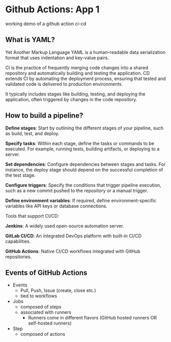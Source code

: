 # Github Actions: App 1
working demo of a github action ci-cd

## What is YAML?
Yet Another Markup Language
YAML is a human-readable data serialization format that uses indentation and key-value pairs.

CI is the practice of frequently merging code changes into a shared repository and automatically building and testing the application.
CD extends CI by automating the deployment process, ensuring that tested and validated code is delivered to production environments.

It typically includes stages like building, testing, and deploying the application, often triggered by changes in the code repository.

## How to build a pipeline?

**Define stages**: Start by outlining the different stages of your pipeline, such as build, test, and deploy.

**Specify tasks**: Within each stage, define the tasks or commands to be executed. For example, running tests, building artifacts, or deploying to a server.

**Set dependencies**: Configure dependencies between stages and tasks. For instance, the deploy stage should depend on the successful completion of the test stage.

**Configure triggers**: Specify the conditions that trigger pipeline execution, such as a new commit pushed to the repository or a manual trigger.

**Define environment variables**: If required, define environment-specific variables like API keys or database connections.

Tools that support CI/CD: 

**Jenkins**: A widely used open-source automation server.

**GitLab CI/CD**: An integrated DevOps platform with built-in CI/CD capabilities.

**GitHub Actions**: Native CI/CD workflows integrated with GitHub repositories.

## Events of GitHub Actions

- Events
  - Pull, Push, Issue (create, close etc.)
  - tied to workflows
- Jobs
  - composed of steps
  - associated with runners
    - Runners come in different flavors (GitHub hosted runners OR self-hosted runners)
- Step
  - composed of actions


